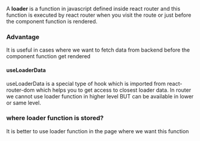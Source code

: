 A <B>loader</B> is a function in javascript defined inside react router and this function is executed by react router when you visit the route or just before the component function is rendered.
### Advantage
It is useful in cases where we want to fetch data from backend before the component function get rendered
#### useLoaderData 
useLoaderData  is a special type of hook which is imported from react-router-dom which helps you to get access to closest loader data.
In router we cannot use loader function in higher level BUT can be available in lower or same level.
### where loader function is stored?
It is better to use loader function in the page where we want this function
